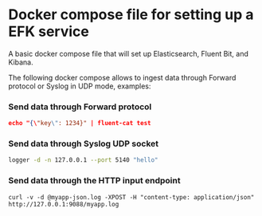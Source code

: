 Docker compose file for setting up a EFK service
================================================

A basic docker compose file that will set up Elasticsearch, Fluent Bit, and Kibana.

The following docker compose allows to ingest data through Forward protocol or Syslog in UDP mode, examples:

### Send data through Forward protocol

```json
echo "{\"key\": 1234}" | fluent-cat test
```

### Send data through Syslog UDP socket

```bash
logger -d -n 127.0.0.1 --port 5140 "hello"
```

### Send data through the HTTP input endpoint

```
curl -v -d @myapp-json.log -XPOST -H "content-type: application/json" http://127.0.0.1:9088/myapp.log
```
